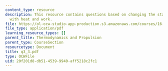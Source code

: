 ```yaml
---
content_type: resource
description: This resource contains questions based on changing the state of a system
  with heat and work.
file: https://ol-ocw-studio-app-production.s3.amazonaws.com/courses/16-01-unified-engineering-i-ii-iii-iv-fall-2005-spring-2006/20f201d8db5145399940aff5218c2fc1_q3_3.pdf
file_type: application/pdf
learning_resource_types: []
parent_title: Thermodynamics and Propulsion
parent_type: CourseSection
resourcetype: Document
title: q3_3.pdf
type: OCWFile
uid: 20f201d8-db51-4539-9940-aff5218c2fc1
---
```

